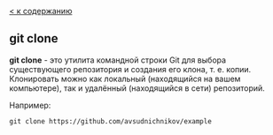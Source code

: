 [ < к содержанию](./readme.md)

## git clone

**git clone** - это утилита командной строки Git для выбора существующего репозитория и создания его клона, т. е. копии.
Клонировать можно как локальный (находящийся на вашем компьютере), так и удалённый (находящийся в сети) репозиторий.

Например:

```bash=
git clone https://github.com/avsudnichnikov/example
```
